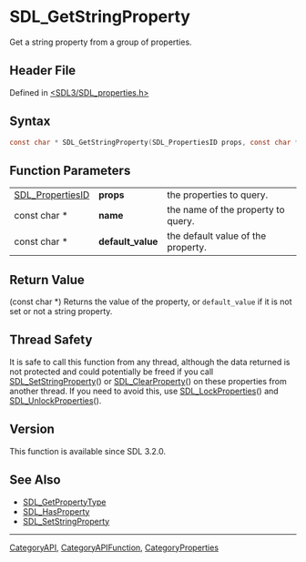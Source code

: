 # SDL_GetStringProperty

Get a string property from a group of properties.

## Header File

Defined in [<SDL3/SDL_properties.h>](https://github.com/libsdl-org/SDL/blob/main/include/SDL3/SDL_properties.h)

## Syntax

```c
const char * SDL_GetStringProperty(SDL_PropertiesID props, const char *name, const char *default_value);
```

## Function Parameters

|                                      |                   |                                    |
| ------------------------------------ | ----------------- | ---------------------------------- |
| [SDL_PropertiesID](SDL_PropertiesID) | **props**         | the properties to query.           |
| const char *                         | **name**          | the name of the property to query. |
| const char *                         | **default_value** | the default value of the property. |

## Return Value

(const char *) Returns the value of the property, or `default_value` if it
is not set or not a string property.

## Thread Safety

It is safe to call this function from any thread, although the data
returned is not protected and could potentially be freed if you call
[SDL_SetStringProperty](SDL_SetStringProperty)() or
[SDL_ClearProperty](SDL_ClearProperty)() on these properties from another
thread. If you need to avoid this, use
[SDL_LockProperties](SDL_LockProperties)() and
[SDL_UnlockProperties](SDL_UnlockProperties)().

## Version

This function is available since SDL 3.2.0.

## See Also

- [SDL_GetPropertyType](SDL_GetPropertyType)
- [SDL_HasProperty](SDL_HasProperty)
- [SDL_SetStringProperty](SDL_SetStringProperty)






----
[CategoryAPI](CategoryAPI), [CategoryAPIFunction](CategoryAPIFunction), [CategoryProperties](CategoryProperties)

